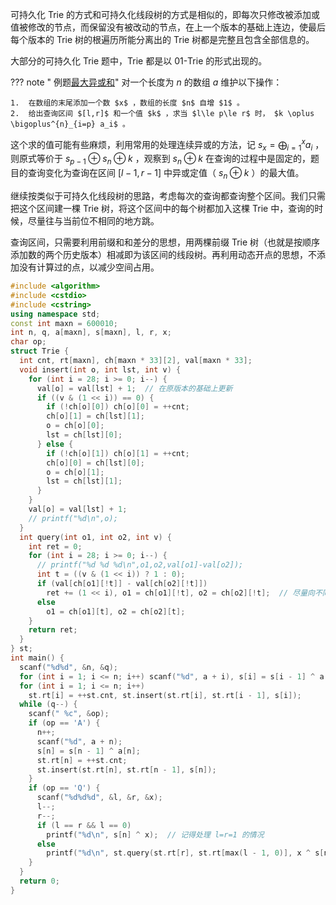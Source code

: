 可持久化 Trie 的方式和可持久化线段树的方式是相似的，即每次只修改被添加或值被修改的节点，而保留没有被改动的节点，在上一个版本的基础上连边，使最后每个版本的 Trie 树的根遍历所能分离出的 Trie 树都是完整且包含全部信息的。

大部分的可持久化 Trie 题中，Trie 都是以 01-Trie 的形式出现的。

??? note " 例题[最大异或和](https://www.luogu.com.cn/problem/P4735)"
    对一个长度为 $n$ 的数组 $a$ 维护以下操作：

    1.  在数组的末尾添加一个数 $x$ ，数组的长度 $n$ 自增 $1$ 。
    2.  给出查询区间 $[l,r]$ 和一个值 $k$ ，求当 $l\le p\le r$ 时， $k \oplus \bigoplus^{n}_{i=p} a_i$ 。

这个求的值可能有些麻烦，利用常用的处理连续异或的方法，记 $s_x=\bigoplus_{i=1}^x a_i$ ，则原式等价于 $s_{p-1}\oplus s_n\oplus k$ ，观察到 $s_n \oplus k$ 在查询的过程中是固定的，题目的查询变化为查询在区间 $[l-1,r-1]$ 中异或定值（ $s_n\oplus k$ ）的最大值。

继续按类似于可持久化线段树的思路，考虑每次的查询都查询整个区间。我们只需把这个区间建一棵 Trie 树，将这个区间中的每个树都加入这棵 Trie 中，查询的时候，尽量往与当前位不相同的地方跳。

查询区间，只需要利用前缀和和差分的思想，用两棵前缀 Trie 树（也就是按顺序添加数的两个历史版本）相减即为该区间的线段树。再利用动态开点的思想，不添加没有计算过的点，以减少空间占用。

```cpp
#include <algorithm>
#include <cstdio>
#include <cstring>
using namespace std;
const int maxn = 600010;
int n, q, a[maxn], s[maxn], l, r, x;
char op;
struct Trie {
  int cnt, rt[maxn], ch[maxn * 33][2], val[maxn * 33];
  void insert(int o, int lst, int v) {
    for (int i = 28; i >= 0; i--) {
      val[o] = val[lst] + 1;  // 在原版本的基础上更新
      if ((v & (1 << i)) == 0) {
        if (!ch[o][0]) ch[o][0] = ++cnt;
        ch[o][1] = ch[lst][1];
        o = ch[o][0];
        lst = ch[lst][0];
      } else {
        if (!ch[o][1]) ch[o][1] = ++cnt;
        ch[o][0] = ch[lst][0];
        o = ch[o][1];
        lst = ch[lst][1];
      }
    }
    val[o] = val[lst] + 1;
    // printf("%d\n",o);
  }
  int query(int o1, int o2, int v) {
    int ret = 0;
    for (int i = 28; i >= 0; i--) {
      // printf("%d %d %d\n",o1,o2,val[o1]-val[o2]);
      int t = ((v & (1 << i)) ? 1 : 0);
      if (val[ch[o1][!t]] - val[ch[o2][!t]])
        ret += (1 << i), o1 = ch[o1][!t], o2 = ch[o2][!t];  // 尽量向不同的地方跳
      else
        o1 = ch[o1][t], o2 = ch[o2][t];
    }
    return ret;
  }
} st;
int main() {
  scanf("%d%d", &n, &q);
  for (int i = 1; i <= n; i++) scanf("%d", a + i), s[i] = s[i - 1] ^ a[i];
  for (int i = 1; i <= n; i++)
    st.rt[i] = ++st.cnt, st.insert(st.rt[i], st.rt[i - 1], s[i]);
  while (q--) {
    scanf(" %c", &op);
    if (op == 'A') {
      n++;
      scanf("%d", a + n);
      s[n] = s[n - 1] ^ a[n];
      st.rt[n] = ++st.cnt;
      st.insert(st.rt[n], st.rt[n - 1], s[n]);
    }
    if (op == 'Q') {
      scanf("%d%d%d", &l, &r, &x);
      l--;
      r--;
      if (l == r && l == 0)
        printf("%d\n", s[n] ^ x);  // 记得处理 l=r=1 的情况
      else
        printf("%d\n", st.query(st.rt[r], st.rt[max(l - 1, 0)], x ^ s[n]));
    }
  }
  return 0;
}
```
